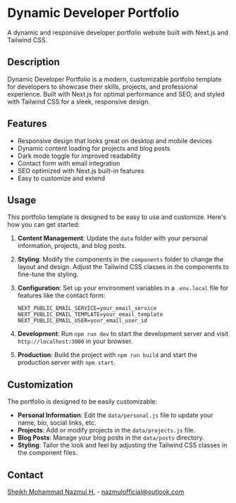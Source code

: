 # Dynamic Developer Portfolio

A dynamic and responsive developer portfolio website built with Next.js and Tailwind CSS.

## Description

Dynamic Developer Portfolio is a modern, customizable portfolio template for developers to showcase their skills, projects, and professional experience. Built with Next.js for optimal performance and SEO, and styled with Tailwind CSS for a sleek, responsive design.

## Features

- Responsive design that looks great on desktop and mobile devices
- Dynamic content loading for projects and blog posts
- Dark mode toggle for improved readability
- Contact form with email integration
- SEO optimized with Next.js built-in features
- Easy to customize and extend

## Usage

This portfolio template is designed to be easy to use and customize. Here's how you can get started:

1. **Content Management**: Update the `data` folder with your personal information, projects, and blog posts.

2. **Styling**: Modify the components in the `components` folder to change the layout and design. Adjust the Tailwind CSS classes in the components to fine-tune the styling.

3. **Configuration**: Set up your environment variables in a `.env.local` file for features like the contact form:

   ```
   NEXT_PUBLIC_EMAIL_SERVICE=your_email_service
   NEXT_PUBLIC_EMAIL_TEMPLATE=your_email_template
   NEXT_PUBLIC_EMAIL_USER=your_email_user_id
   ```

4. **Development**: Run `npm run dev` to start the development server and visit `http://localhost:3000` in your browser.

5. **Production**: Build the project with `npm run build` and start the production server with `npm start`.

## Customization

The portfolio is designed to be easily customizable:

- **Personal Information**: Edit the `data/personal.js` file to update your name, bio, social links, etc.
- **Projects**: Add or modify projects in the `data/projects.js` file.
- **Blog Posts**: Manage your blog posts in the `data/posts` directory.
- **Styling**: Tailor the look and feel by adjusting the Tailwind CSS classes in the component files.

## Contact

[Sheikh Mohammad Nazmul H.](https://facebook.com/sheikhmohdnazmulhasan) - nazmulofficial@outlook.com
